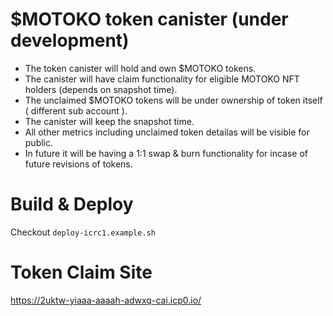 # $MOTOKO token canister (under development)  

* The token canister will hold and own $MOTOKO tokens.  
* The canister will have claim functionality for eligible MOTOKO NFT holders (depends on snapshot time).
* The unclaimed $MOTOKO tokens will be under ownership of token itself ( different sub account ).  
* The canister will keep the snapshot time.
* All other metrics including unclaimed token detailas will be visible for public.  
* In future it will be having a 1:1 swap & burn functionality for incase of future revisions of tokens.  

# Build & Deploy

Checkout `deploy-icrc1.example.sh`

# Token Claim Site

https://2uktw-yiaaa-aaaah-adwxq-cai.icp0.io/
